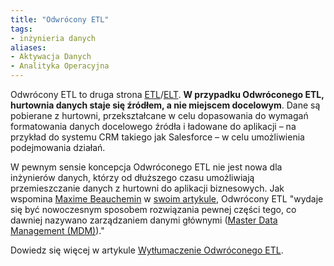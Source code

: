 ```yaml
---
title: "Odwrócony ETL"
tags:
- inżynieria danych
aliases:
- Aktywacja Danych
- Analityka Operacyjna
---
```

Odwrócony ETL to druga strona [ETL](notes/etl.md)/[ELT](notes/elt.md). **W przypadku Odwróconego ETL, hurtownia danych staje się źródłem, a nie miejscem docelowym**. Dane są pobierane z hurtowni, przekształcane w celu dopasowania do wymagań formatowania danych docelowego źródła i ładowane do aplikacji – na przykład do systemu CRM takiego jak Salesforce – w celu umożliwienia podejmowania działań.

W pewnym sensie koncepcja Odwróconego ETL nie jest nowa dla inżynierów danych, którzy od dłuższego czasu umożliwiają przemieszczanie danych z hurtowni do aplikacji biznesowych. Jak wspomina [Maxime Beauchemin](notes/maxime%20beauchemin.md) w [swoim artykule](https://preset.io/blog/reshaping-data-engineering/), Odwrócony ETL "wydaje się być nowoczesnym sposobem rozwiązania pewnej części tego, co dawniej nazywano zarządzaniem danymi głównymi ([Master Data Management (MDM)](notes/master%20data%20management%20(mdm).md))."

Dowiedz się więcej w artykule [Wytłumaczenie Odwróconego ETL](https://airbyte.com/blog/reverse-etl#so-what-is-a-reverse-etl).
